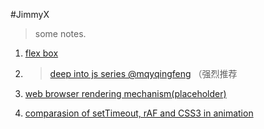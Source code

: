 #JimmyX
> some notes.

1. [flex box](src/blog/flexible-box.md)

2. > [deep into js series @mqyqingfeng](https://github.com/mqyqingfeng/Blog) （强烈推荐

3. [web browser rendering mechanism(placeholder)](#)

4. [comparasion of setTimeout, rAF and CSS3 in animation](src/blog/comparison-st-raf-css3-animation.md)



